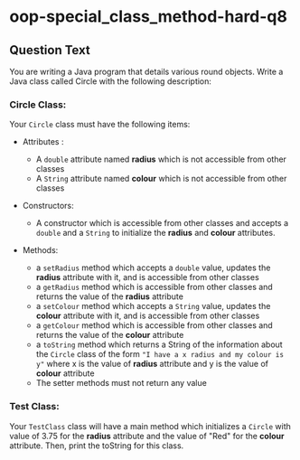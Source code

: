 # oop-special_class_method-hard-q8

## Question Text

You are writing a Java program that details various round objects. Write a Java class called Circle with the following
description:

### Circle Class:

Your `Circle` class must have the following items:

- Attributes :
    - A `double` attribute named **radius** which is not accessible from other classes
    - A `String` attribute named **colour** which is not accessible from other classes

- Constructors:
    - A constructor which is accessible from other classes and accepts a `double` and a `String` to initialize the
      **radius** and **colour** attributes.

- Methods:
    - a `setRadius` method which accepts a `double` value, updates the **radius** attribute with it, and is accessible
      from other classes
    - a `getRadius` method which is accessible from other classes and returns the value of the **radius** attribute
    - a `setColour` method which accepts a `String` value, updates the **colour** attribute with it, and is accessible
      from other classes
    - a `getColour` method which is accessible from other classes and returns the value of the **colour** attribute
    - a `toString` method which returns a String of the information about the `Circle` class of the form
      `"I have a x radius and my colour is y"` where x is the value of **radius** attribute and y is the
      value of **colour** attribute
    - The setter methods must not return any value

### Test Class:

Your `TestClass` class will have a main method which initializes a `Circle` with value of 3.75 for the **radius** 
attribute and the value of "Red" for the **colour** attribute. Then, print the toString for this class.